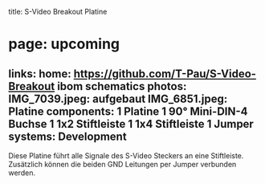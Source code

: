 title: S-Video Breakout Platine
# page: upcoming
links:
    home: https://github.com/T-Pau/S-Video-Breakout
    ibom
    schematics
photos:
    IMG_7039.jpeg: aufgebaut
    IMG_6851.jpeg: Platine
components:
    1 Platine
    1 90° Mini-DIN-4 Buchse
    1 1x2 Stiftleiste
    1 1x4 Stiftleiste
    1 Jumper
systems:
    Development
---
Diese Platine führt alle Signale des S-Video Steckers an eine Stiftleiste. Zusätzlich können die beiden GND Leitungen per Jumper verbunden werden.
